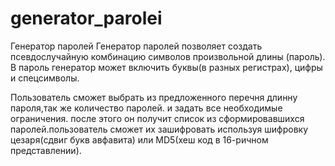 # generator_parolei
Генератор паролей
Генератор паролей позволяет создать псевдослучайную комбинацию символов произвольной длины (пароль).
В пароль генератор может включить буквы(в разных регистрах), цифры и спецсимволы.

Пользователь сможет выбрать из предложенного перечня длинну пароля,так же количество паролей. и задать все необходимые ограничения.
после этого он получит список из сформировавшихся паролей.пользователь сможет их зашифровать используя шифровку цезаря(сдвиг букв авфавита) или MD5(хеш код в 16-ричном представлении).
